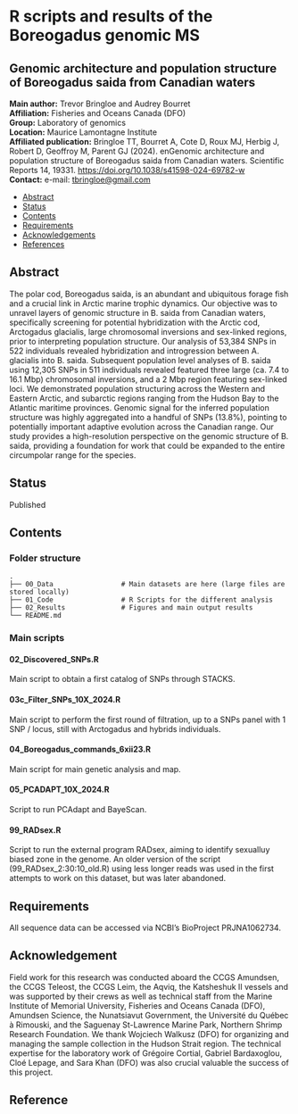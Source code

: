 # R scripts and results of the Boreogadus genomic MS
## Genomic architecture and population structure of Boreogadus saida from Canadian waters

__Main author:__  Trevor Bringloe and Audrey Bourret  
__Affiliation:__  Fisheries and Oceans Canada (DFO)   
__Group:__        Laboratory of genomics   
__Location:__     Maurice Lamontagne Institute  
__Affiliated publication:__  Bringloe TT, Bourret A, Cote D, Roux MJ, Herbig J, Robert D, Geoffroy M, Parent GJ (2024). enGenomic architecture and population structure of Boreogadus saida from Canadian waters. Scientific Reports 14, 19331. https://doi.org/10.1038/s41598-024-69782-w  
__Contact:__      e-mail: tbringloe@gmail.com

- [Abstract](#abstract)
- [Status](#status)
- [Contents](#contents)
- [Requirements](#requirements)
- [Acknowledgements](#acknowledgements)
- [References](#references)

## Abstract
The polar cod, Boreogadus saida, is an abundant and ubiquitous forage fish and a crucial link in Arctic marine trophic dynamics. Our objective was to unravel layers of genomic structure in B. saida from Canadian waters, specifically screening for potential hybridization with the Arctic cod, Arctogadus glacialis, large chromosomal inversions and sex-linked regions, prior to interpreting population structure. Our analysis of 53,384 SNPs in 522 individuals revealed hybridization and introgression between A. glacialis into B. saida. Subsequent population level analyses of B. saida using 12,305 SNPs in 511 individuals revealed featured three large (ca. 7.4 to 16.1 Mbp) chromosomal inversions, and a 2 Mbp region featuring sex-linked loci. We demonstrated population structuring across the Western and Eastern Arctic, and subarctic regions ranging from the Hudson Bay to the Atlantic maritime provinces. Genomic signal for the inferred population structure was highly aggregated into a handful of SNPs (13.8%), pointing to potentially important adaptive evolution across the Canadian range. Our study provides a high-resolution perspective on the genomic structure of B. saida, providing a foundation for work that could be expanded to the entire circumpolar range for the species.

## Status
Published

## Contents
### Folder structure

```
.
├── 00_Data                 # Main datasets are here (large files are stored locally)
├── 01_Code                 # R Scripts for the different analysis
├── 02_Results              # Figures and main output results
└── README.md
```

### Main scripts 

#### 02_Discovered_SNPs.R

Main script to obtain a first catalog of SNPs through STACKS.

#### 03c_Filter_SNPs_10X_2024.R

Main script to perform the first round of filtration, up to a SNPs panel with 1 SNP / locus, still with Arctogadus and hybrids individuals. 

#### 04_Boreogadus_commands_6xii23.R

Main script for main genetic analysis and map.

#### 05_PCADAPT_10X_2024.R

Script to run PCAdapt and BayeScan.

#### 99_RADsex.R

Script to run the external program RADsex, aiming to identify sexualluy biased zone in the genome.  An older version of the script (99_RADsex_2:30:10_old.R) using less longer reads was used in the first attempts to work on this dataset, but was later abandoned. 

## Requirements
All sequence data can be accessed via NCBI’s BioProject PRJNA1062734. 

## Acknowledgement
Field work for this research was conducted aboard the CCGS Amundsen, the CCGS Teleost, the CCGS Leim, the Aqviq, the Katsheshuk II vessels and was supported by their crews as well as technical staff from the Marine Institute of Memorial University, Fisheries and Oceans Canada (DFO), Amundsen Science, the Nunatsiavut Government, the Université du Québec à Rimouski, and the Saguenay St-Lawrence Marine Park, Northern Shrimp Research Foundation. We thank Wojciech Walkusz (DFO) for organizing and managing the sample collection in the Hudson Strait region. The technical expertise for the laboratory work of Grégoire Cortial, Gabriel Bardaxoglou, Cloé Lepage, and Sara Khan (DFO) was also crucial valuable the success of this project.

## Reference





  
